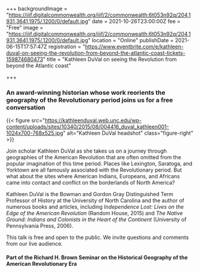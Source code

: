 +++
backgroundImage = "https://iiif.digitalcommonwealth.org/iiif/2/commonwealth:6t053n92q/204,1931,3641,1975/,1200/0/default.jpg"
date = 2021-10-26T23:00:00Z
fee = "Free"
image = "https://iiif.digitalcommonwealth.org/iiif/2/commonwealth:6t053n92q/204,1931,3641,1975/,1200/0/default.jpg"
location = "Online"
publishDate = 2021-06-15T17:57:47Z
registration = "https://www.eventbrite.com/e/kathleen-duval-on-seeing-the-revolution-from-beyond-the-atlantic-coast-tickets-159874680473"
title = "Kathleen DuVal on seeing the Revolution from beyond the Atlantic coast"

+++
### An award-winning historian whose work reorients the geography of the Revolutionary period joins us for a free conversation

{{< figure src="https://kathleenduval.web.unc.edu/wp-content/uploads/sites/10340/2015/08/004416_duval_kathleen001-1024x700-768x525.jpg" alt="Kathleen DuVal headshot" class="figure-right" >}}

Join scholar Kathleen DuVal as she takes us on a journey through geographies of the American Revolution that are often omitted from the popular imagination of this time period. Places like Lexington, Saratoga, and Yorktown are all famously associated with the Revolutionary period. But what about the sites where American Indians, Europeans, and Africans came into contact and conflict on the borderlands of North America?

Kathleen DuVal is the Bowman and Gordon Gray Distinguished Term Professor of History at the University of North Carolina and the author of numerous books and articles, including _Independence Lost: Lives on the Edge of the American Revolution_ (Random House, 2015) and _The Native Ground: Indians and Colonists in the Heart of the Continent_ (University of Pennsylvania Press, 2006).

This talk is free and open to the public. We invite questions and comments from our live audience.

#### Part of the Richard H. Brown Seminar on the Historical Geography of the American Revolutionary Era